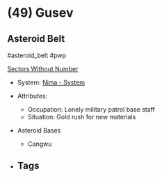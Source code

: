 # (49) Gusev
## Asteroid Belt


#asteroid_belt #pwp 

[Sectors Without Number](https://sectorswithoutnumber.com/sector/bfDcBzTtgpeyLUfwzjio/asteroidBelt/wai7cGI2ZFhUDw69FhLh)

- System: [Nima - System](../../../Gaming/StarsWithoutNumber/PiratesWithoutPlunder/Nima%20-%20System.md)

- Attributes:
   -   Occupation: Lonely military patrol base staff
   -   Situation: Gold rush for new materials

- Asteroid Bases
	- Cangwu

- Tags
   - 

